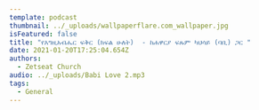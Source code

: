 ```yaml
---
template: podcast
thumbnail: ../_uploads/wallpaperflare.com_wallpaper.jpg
isFeatured: false
title: "የእግዚአብሔር ፍቅር (ክፍል ሁለት)  - ከሐዋርያ ፍጹም ካህሳይ (ባቢ) ጋር "
date: 2021-01-20T17:25:04.654Z
authors:
  - Zetseat Church
audio: ../_uploads/Babi Love 2.mp3
tags:
  - General
---
```


